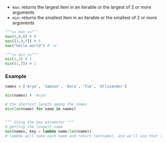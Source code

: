 - `max`: returns the largest item in an iterable or the largest of 2 or more arguments
- `min`: returns the smallest item in an iterable or the smallest of 2 or more arguments
```python
"""== max =="""
max(3,6,8) # 8
max([3,4,5]) # 5
max("hello world") # 'w'

"""== min =="""
min(1,3) # 1
min((1,3)) # 1
```

### Example
```python
names = ['Arya', 'Samson', 'Dora', 'Tim', 'Ollivander']

min(names) # 'Arya'

# the shortest length among the names
min(len(name) for name in names)


""" Using the key parameter """
# getting the longest name
max(names, key = lambda name:len(name))
# lambda will take each name and return len(name), and we'll use that to judge the max

```
